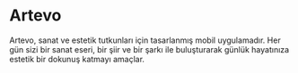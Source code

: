 # Artevo

Artevo, sanat ve estetik tutkunları için tasarlanmış mobil uygulamadır. Her gün sizi bir sanat eseri, bir şiir ve bir şarkı ile buluşturarak günlük hayatınıza estetik bir dokunuş katmayı amaçlar.


